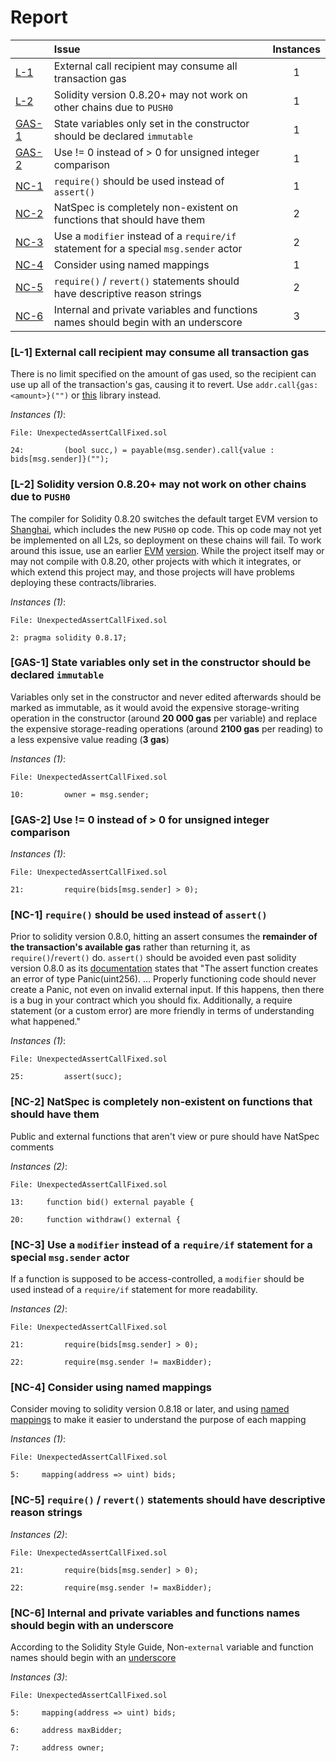 # Report

| |Issue|Instances|
|-|:-|:-:|
| [L-1](#L-1) | External call recipient may consume all transaction gas | 1 |
| [L-2](#L-2) | Solidity version 0.8.20+ may not work on other chains due to `PUSH0` | 1 |
| [GAS-1](#GAS-1) | State variables only set in the constructor should be declared `immutable` | 1 |
| [GAS-2](#GAS-2) | Use != 0 instead of > 0 for unsigned integer comparison | 1 |
| [NC-1](#NC-1) | `require()` should be used instead of `assert()` | 1 |
| [NC-2](#NC-2) | NatSpec is completely non-existent on functions that should have them | 2 |
| [NC-3](#NC-3) | Use a `modifier` instead of a `require/if` statement for a special `msg.sender` actor | 2 |
| [NC-4](#NC-4) | Consider using named mappings | 1 |
| [NC-5](#NC-5) | `require()` / `revert()` statements should have descriptive reason strings | 2 |
| [NC-6](#NC-6) | Internal and private variables and functions names should begin with an underscore | 3 |



### <a name="L-1"></a>[L-1] External call recipient may consume all transaction gas
There is no limit specified on the amount of gas used, so the recipient can use up all of the transaction's gas, causing it to revert. Use `addr.call{gas: <amount>}("")` or [this](https://github.com/nomad-xyz/ExcessivelySafeCall) library instead.

*Instances (1)*:
```solidity
File: UnexpectedAssertCallFixed.sol

24:         (bool succ,) = payable(msg.sender).call{value : bids[msg.sender]}("");

```

### <a name="L-2"></a>[L-2] Solidity version 0.8.20+ may not work on other chains due to `PUSH0`
The compiler for Solidity 0.8.20 switches the default target EVM version to [Shanghai](https://blog.soliditylang.org/2023/05/10/solidity-0.8.20-release-announcement/#important-note), which includes the new `PUSH0` op code. This op code may not yet be implemented on all L2s, so deployment on these chains will fail. To work around this issue, use an earlier [EVM](https://docs.soliditylang.org/en/v0.8.20/using-the-compiler.html?ref=zaryabs.com#setting-the-evm-version-to-target) [version](https://book.getfoundry.sh/reference/config/solidity-compiler#evm_version). While the project itself may or may not compile with 0.8.20, other projects with which it integrates, or which extend this project may, and those projects will have problems deploying these contracts/libraries.

*Instances (1)*:
```solidity
File: UnexpectedAssertCallFixed.sol

2: pragma solidity 0.8.17;

```

### <a name="GAS-1"></a>[GAS-1] State variables only set in the constructor should be declared `immutable`
Variables only set in the constructor and never edited afterwards should be marked as immutable, as it would avoid the expensive storage-writing operation in the constructor (around **20 000 gas** per variable) and replace the expensive storage-reading operations (around **2100 gas** per reading) to a less expensive value reading (**3 gas**)

*Instances (1)*:
```solidity
File: UnexpectedAssertCallFixed.sol

10:         owner = msg.sender;

```

### <a name="GAS-2"></a>[GAS-2] Use != 0 instead of > 0 for unsigned integer comparison

*Instances (1)*:
```solidity
File: UnexpectedAssertCallFixed.sol

21:         require(bids[msg.sender] > 0);

```

### <a name="NC-1"></a>[NC-1] `require()` should be used instead of `assert()`
Prior to solidity version 0.8.0, hitting an assert consumes the **remainder of the transaction's available gas** rather than returning it, as `require()`/`revert()` do. `assert()` should be avoided even past solidity version 0.8.0 as its [documentation](https://docs.soliditylang.org/en/v0.8.14/control-structures.html#panic-via-assert-and-error-via-require) states that "The assert function creates an error of type Panic(uint256). ... Properly functioning code should never create a Panic, not even on invalid external input. If this happens, then there is a bug in your contract which you should fix. Additionally, a require statement (or a custom error) are more friendly in terms of understanding what happened."

*Instances (1)*:
```solidity
File: UnexpectedAssertCallFixed.sol

25:         assert(succ);

```

### <a name="NC-2"></a>[NC-2] NatSpec is completely non-existent on functions that should have them
Public and external functions that aren't view or pure should have NatSpec comments

*Instances (2)*:
```solidity
File: UnexpectedAssertCallFixed.sol

13:     function bid() external payable {

20:     function withdraw() external {

```

### <a name="NC-3"></a>[NC-3] Use a `modifier` instead of a `require/if` statement for a special `msg.sender` actor
If a function is supposed to be access-controlled, a `modifier` should be used instead of a `require/if` statement for more readability.

*Instances (2)*:
```solidity
File: UnexpectedAssertCallFixed.sol

21:         require(bids[msg.sender] > 0);

22:         require(msg.sender != maxBidder);

```

### <a name="NC-4"></a>[NC-4] Consider using named mappings
Consider moving to solidity version 0.8.18 or later, and using [named mappings](https://ethereum.stackexchange.com/questions/51629/how-to-name-the-arguments-in-mapping/145555#145555) to make it easier to understand the purpose of each mapping

*Instances (1)*:
```solidity
File: UnexpectedAssertCallFixed.sol

5:     mapping(address => uint) bids;

```

### <a name="NC-5"></a>[NC-5] `require()` / `revert()` statements should have descriptive reason strings

*Instances (2)*:
```solidity
File: UnexpectedAssertCallFixed.sol

21:         require(bids[msg.sender] > 0);

22:         require(msg.sender != maxBidder);

```

### <a name="NC-6"></a>[NC-6] Internal and private variables and functions names should begin with an underscore
According to the Solidity Style Guide, Non-`external` variable and function names should begin with an [underscore](https://docs.soliditylang.org/en/latest/style-guide.html#underscore-prefix-for-non-external-functions-and-variables)

*Instances (3)*:
```solidity
File: UnexpectedAssertCallFixed.sol

5:     mapping(address => uint) bids;

6:     address maxBidder;

7:     address owner;

```

